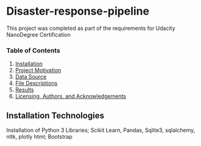 # Disaster-response-pipeline

This project was completed as part of the requirements for Udacity NanoDegree Certification

### Table of Contents
1. [Installation](#installation)
2. [Project Motivation](#motivation)
3. [Data Source](#source)
4. [File Descriptions](#files)
5. [Results](#results)
6. [Licensing, Authors, and Acknowledgements](#licensing)

## Installation Technologies <a name="installation"></a>
Installation of Python 3 Libraries; Scikit Learn, Pandas, Sqlite3, sqlalchemy, nltk, plotly
html; Bootstrap
